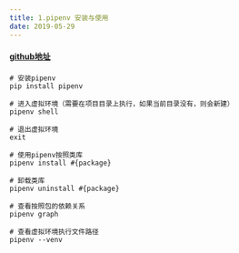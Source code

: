 ```yaml
---
title: 1.pipenv 安装与使用
date: 2019-05-29
---
```


#### [github地址](https://github.com/pypa/pipenv)
```
# 安装pipenv
pip install pipenv

# 进入虚拟环境（需要在项目目录上执行，如果当前目录没有，则会新建）
pipenv shell

# 退出虚拟环境
exit

# 使用pipenv按照类库
pipenv install #{package}

# 卸载类库
pipenv uninstall #{package}

# 查看按照包的依赖关系
pipenv graph

# 查看虚拟环境执行文件路径
pipenv --venv
```

